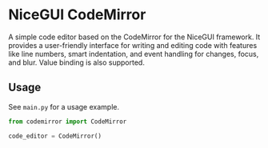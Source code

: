 # NiceGUI CodeMirror

A simple code editor based on the CodeMirror for the NiceGUI framework. It provides a user-friendly interface for writing and editing code with features like line numbers, smart indentation, and event handling for changes, focus, and blur. Value binding is also supported.

## Usage

See `main.py` for a usage example.

```python
from codemirror import CodeMirror

code_editor = CodeMirror()
```
